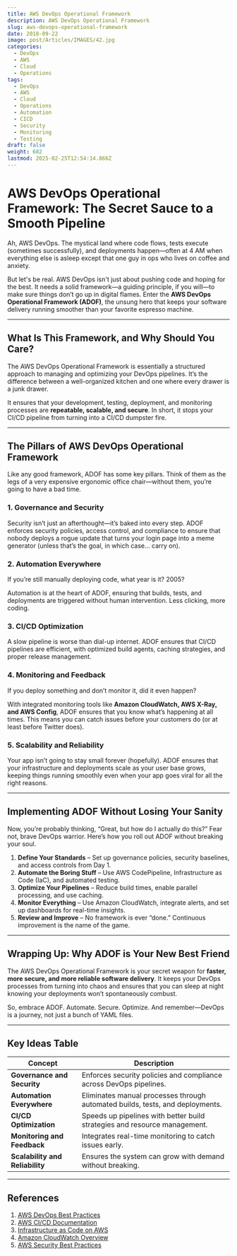 ```yaml
---
title: AWS DevOps Operational Framework
description: AWS DevOps Operational Framework
slug: aws-devops-operational-framework
date: 2018-09-22
image: post/Articles/IMAGES/42.jpg
categories:
  - DevOps
  - AWS
  - Cloud
  - Operations
tags:
  - DevOps
  - AWS
  - Cloud
  - Operations
  - Automation
  - CICD
  - Security
  - Monitoring
  - Testing
draft: false
weight: 682
lastmod: 2025-02-25T12:54:14.866Z
---
```

# AWS DevOps Operational Framework: The Secret Sauce to a Smooth Pipeline

Ah, AWS DevOps. The mystical land where code flows, tests execute (sometimes successfully), and deployments happen—often at 4 AM when everything else is asleep except that one guy in ops who lives on coffee and anxiety.

But let's be real. AWS DevOps isn't just about pushing code and hoping for the best. It needs a solid framework—a guiding principle, if you will—to make sure things don’t go up in digital flames. Enter the **AWS DevOps Operational Framework (ADOF)**, the unsung hero that keeps your software delivery running smoother than your favorite espresso machine.

***

## What Is This Framework, and Why Should You Care?

The AWS DevOps Operational Framework is essentially a structured approach to managing and optimizing your DevOps pipelines. It’s the difference between a well-organized kitchen and one where every drawer is a junk drawer.

It ensures that your development, testing, deployment, and monitoring processes are **repeatable, scalable, and secure**. In short, it stops your CI/CD pipeline from turning into a CI/CD dumpster fire.

***

## The Pillars of AWS DevOps Operational Framework

Like any good framework, ADOF has some key pillars. Think of them as the legs of a very expensive ergonomic office chair—without them, you’re going to have a bad time.

### 1. **Governance and Security**

Security isn’t just an afterthought—it’s baked into every step. ADOF enforces security policies, access control, and compliance to ensure that nobody deploys a rogue update that turns your login page into a meme generator (unless that’s the goal, in which case… carry on).

### 2. **Automation Everywhere**

If you’re still manually deploying code, what year is it? 2005?

Automation is at the heart of ADOF, ensuring that builds, tests, and deployments are triggered without human intervention. Less clicking, more coding.

### 3. **CI/CD Optimization**

A slow pipeline is worse than dial-up internet. ADOF ensures that CI/CD pipelines are efficient, with optimized build agents, caching strategies, and proper release management.

### 4. **Monitoring and Feedback**

If you deploy something and don’t monitor it, did it even happen?

With integrated monitoring tools like **Amazon CloudWatch, AWS X-Ray, and AWS Config**, ADOF ensures that you know what’s happening at all times. This means you can catch issues before your customers do (or at least before Twitter does).

### 5. **Scalability and Reliability**

Your app isn’t going to stay small forever (hopefully). ADOF ensures that your infrastructure and deployments scale as your user base grows, keeping things running smoothly even when your app goes viral for all the right reasons.

***

## Implementing ADOF Without Losing Your Sanity

Now, you’re probably thinking, “Great, but how do I actually do this?” Fear not, brave DevOps warrior. Here’s how you roll out ADOF without breaking your soul.

1. **Define Your Standards** – Set up governance policies, security baselines, and access controls from Day 1.
2. **Automate the Boring Stuff** – Use AWS CodePipeline, Infrastructure as Code (IaC), and automated testing.
3. **Optimize Your Pipelines** – Reduce build times, enable parallel processing, and use caching.
4. **Monitor Everything** – Use Amazon CloudWatch, integrate alerts, and set up dashboards for real-time insights.
5. **Review and Improve** – No framework is ever “done.” Continuous improvement is the name of the game.

***

## Wrapping Up: Why ADOF is Your New Best Friend

The AWS DevOps Operational Framework is your secret weapon for **faster, more secure, and more reliable software delivery**. It keeps your DevOps processes from turning into chaos and ensures that you can sleep at night knowing your deployments won’t spontaneously combust.

So, embrace ADOF. Automate. Secure. Optimize. And remember—DevOps is a journey, not just a bunch of YAML files.

***

## Key Ideas Table

| Concept                         | Description                                                                   |
| ------------------------------- | ----------------------------------------------------------------------------- |
| **Governance and Security**     | Enforces security policies and compliance across DevOps pipelines.            |
| **Automation Everywhere**       | Eliminates manual processes through automated builds, tests, and deployments. |
| **CI/CD Optimization**          | Speeds up pipelines with better build strategies and resource management.     |
| **Monitoring and Feedback**     | Integrates real-time monitoring to catch issues early.                        |
| **Scalability and Reliability** | Ensures the system can grow with demand without breaking.                     |

***

## References

1. [AWS DevOps Best Practices](https://aws.amazon.com/devops/)
2. [AWS CI/CD Documentation](https://docs.aws.amazon.com/codepipeline/latest/userguide/welcome.html)
3. [Infrastructure as Code on AWS](https://aws.amazon.com/quickstart/architecture/infrastructure-as-code/)
4. [Amazon CloudWatch Overview](https://aws.amazon.com/cloudwatch/)
5. [AWS Security Best Practices](https://docs.aws.amazon.com/securityhub/latest/userguide/securityhub-best-practices.html)
